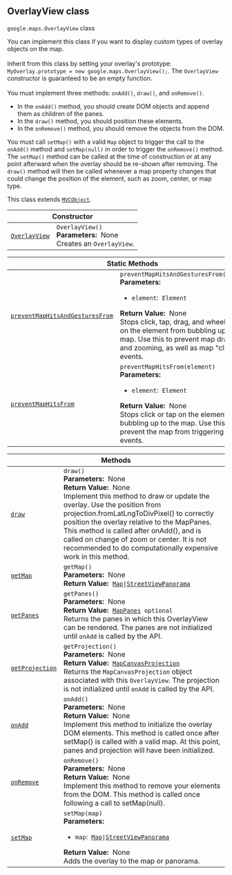 
<devsite-heading text=" OverlayView class" for="OverlayView" level="h2" link="" toc="" back-to-top=""><h2 id="OverlayView" is-upgraded="">OverlayView class</h2></devsite-heading>
<p>
<code translate="no" dir="ltr"><span itemprop="path">google.maps</span>.<span itemprop="name">OverlayView</span></code>
class
</p>
<p>You can implement this class if you want to display custom types of overlay objects on the map. <br><br>Inherit from this class by setting your overlay's prototype: <code translate="no" dir="ltr">MyOverlay.prototype = new google.maps.OverlayView();</code>. The <code translate="no" dir="ltr">OverlayView</code> constructor is guaranteed to be an empty function. <br><br>You must implement three methods: <code translate="no" dir="ltr">onAdd()</code>, <code translate="no" dir="ltr">draw()</code>, and <code translate="no" dir="ltr">onRemove()</code>. </p><ul> <li>In the <code translate="no" dir="ltr">onAdd()</code> method, you should create DOM objects and append them as children of the panes.</li> <li>In the <code translate="no" dir="ltr">draw()</code> method, you should position these elements.</li> <li>In the <code translate="no" dir="ltr">onRemove()</code> method, you should remove the objects from the DOM.</li> </ul> You must call <code translate="no" dir="ltr">setMap()</code> with a valid <code translate="no" dir="ltr">Map</code> object to trigger the call to the <code translate="no" dir="ltr">onAdd()</code> method and <code translate="no" dir="ltr">setMap(null)</code> in order to trigger the <code translate="no" dir="ltr">onRemove()</code> method. The <code translate="no" dir="ltr">setMap()</code> method can be called at the time of construction or at any point afterward when the overlay should be re-shown after removing. The <code translate="no" dir="ltr">draw()</code> method will then be called whenever a map property changes that could change the position of the element, such as zoom, center, or map type.<p></p>
<p>This class extends
<code translate="no" dir="ltr"><a href="MVCObject.md">MVCObject</a></code>.
</p>
<div class="devsite-table-wrapper"><table class="constructors responsive" summary="class OverlayView - Constructor">
<thead>
<tr><th colspan="2" id="OverlayView.constructor">Constructor</th>
</tr></thead>
<tbody>
<tr>
<td><code translate="no" dir="ltr"><a class="secret-link" href="#OverlayView.constructor"><span>OverlayView</span></a></code></td>
<td><div><code translate="no" dir="ltr">OverlayView()</code></div>
<div class="desc"><strong>Parameters:</strong>&nbsp; None</div>
<div class="desc">Creates an <code translate="no" dir="ltr">OverlayView</code>.</div></td>
</tr>
</tbody>
</table></div>
<div class="devsite-table-wrapper"><table class="methods responsive" summary="class OverlayView - Static Methods">
<thead>
<tr><th colspan="2">Static Methods</th>
</tr></thead>
<tbody>
<tr id="OverlayView.preventMapHitsAndGesturesFrom">
<td itemprop="property"><code translate="no" dir="ltr"><a class="secret-link" href="#OverlayView.preventMapHitsAndGesturesFrom"><span>preventMapHitsAndGesturesFrom</span></a></code></td>
<td><div><code translate="no" dir="ltr">preventMapHitsAndGesturesFrom(element)</code></div>
<div class="desc"><strong>Parameters:</strong>&nbsp; <ul>
<li><code translate="no" dir="ltr">element</code>:&nbsp; <code translate="no" dir="ltr">Element</code></li>
</ul></div>
<div class="desc"><strong>Return Value:</strong>&nbsp; None</div>
<div class="desc">Stops click, tap, drag, and wheel events on the element from bubbling up to the map. Use this to prevent map dragging and zooming, as well as map "click" events.</div></td>
</tr>
<tr id="OverlayView.preventMapHitsFrom">
<td itemprop="property"><code translate="no" dir="ltr"><a class="secret-link" href="#OverlayView.preventMapHitsFrom"><span>preventMapHitsFrom</span></a></code></td>
<td><div><code translate="no" dir="ltr">preventMapHitsFrom(element)</code></div>
<div class="desc"><strong>Parameters:</strong>&nbsp; <ul>
<li><code translate="no" dir="ltr">element</code>:&nbsp; <code translate="no" dir="ltr">Element</code></li>
</ul></div>
<div class="desc"><strong>Return Value:</strong>&nbsp; None</div>
<div class="desc">Stops click or tap on the element from bubbling up to the map. Use this to prevent the map from triggering "click" events.</div></td>
</tr>
</tbody>
</table></div>
<div class="devsite-table-wrapper"><table class="methods responsive" summary="class OverlayView - Methods">
<thead>
<tr><th colspan="2">Methods</th>
</tr></thead>
<tbody>
<tr id="OverlayView.draw">
<td itemprop="property"><code translate="no" dir="ltr"><a class="secret-link" href="#OverlayView.draw"><span>draw</span></a></code></td>
<td><div><code translate="no" dir="ltr">draw()</code></div>
<div class="desc"><strong>Parameters:</strong>&nbsp; None</div>
<div class="desc"><strong>Return Value:</strong>&nbsp; None</div>
<div class="desc">Implement this method to draw or update the overlay. Use the position from projection.fromLatLngToDivPixel() to correctly position the overlay relative to the MapPanes. This method is called after onAdd(), and is called on change of zoom or center. It is not recommended to do computationally expensive work in this method.</div></td>
</tr>
<tr id="OverlayView.getMap">
<td itemprop="property"><code translate="no" dir="ltr"><a class="secret-link" href="#OverlayView.getMap"><span>getMap</span></a></code></td>
<td><div><code translate="no" dir="ltr">getMap()</code></div>
<div class="desc"><strong>Parameters:</strong>&nbsp; None</div>
<div class="desc"><strong>Return Value:</strong>&nbsp; <code translate="no" dir="ltr"><a href="Map.md">Map</a>|<a href="StreetViewPanorama.md">StreetViewPanorama</a></code></div>
<div class="desc"></div></td>
</tr>
<tr id="OverlayView.getPanes">
<td itemprop="property"><code translate="no" dir="ltr"><a class="secret-link" href="#OverlayView.getPanes"><span>getPanes</span></a></code></td>
<td><div><code translate="no" dir="ltr">getPanes()</code></div>
<div class="desc"><strong>Parameters:</strong>&nbsp; None</div>
<div class="desc"><strong>Return Value:</strong>&nbsp; <code translate="no" dir="ltr"><a href="MapPanes.md">MapPanes</a> <span class="optional-type-annotation">optional</span></code></div>
<div class="desc">Returns the panes in which this OverlayView can be rendered. The panes are not initialized until <code translate="no" dir="ltr">onAdd</code> is called by the API.</div></td>
</tr>
<tr id="OverlayView.getProjection">
<td itemprop="property"><code translate="no" dir="ltr"><a class="secret-link" href="#OverlayView.getProjection"><span>getProjection</span></a></code></td>
<td><div><code translate="no" dir="ltr">getProjection()</code></div>
<div class="desc"><strong>Parameters:</strong>&nbsp; None</div>
<div class="desc"><strong>Return Value:</strong>&nbsp; <code translate="no" dir="ltr"><a href="MapCanvasProjection.md">MapCanvasProjection</a></code></div>
<div class="desc">Returns the <code translate="no" dir="ltr">MapCanvasProjection</code> object associated with this <code translate="no" dir="ltr">OverlayView</code>. The projection is not initialized until <code translate="no" dir="ltr">onAdd</code> is called by the API.</div></td>
</tr>
<tr id="OverlayView.onAdd">
<td itemprop="property"><code translate="no" dir="ltr"><a class="secret-link" href="#OverlayView.onAdd"><span>onAdd</span></a></code></td>
<td><div><code translate="no" dir="ltr">onAdd()</code></div>
<div class="desc"><strong>Parameters:</strong>&nbsp; None</div>
<div class="desc"><strong>Return Value:</strong>&nbsp; None</div>
<div class="desc">Implement this method to initialize the overlay DOM elements. This method is called once after setMap() is called with a valid map. At this point, panes and projection will have been initialized.</div></td>
</tr>
<tr id="OverlayView.onRemove">
<td itemprop="property"><code translate="no" dir="ltr"><a class="secret-link" href="#OverlayView.onRemove"><span>onRemove</span></a></code></td>
<td><div><code translate="no" dir="ltr">onRemove()</code></div>
<div class="desc"><strong>Parameters:</strong>&nbsp; None</div>
<div class="desc"><strong>Return Value:</strong>&nbsp; None</div>
<div class="desc">Implement this method to remove your elements from the DOM. This method is called once following a call to setMap(null).</div></td>
</tr>
<tr id="OverlayView.setMap">
<td itemprop="property"><code translate="no" dir="ltr"><a class="secret-link" href="#OverlayView.setMap"><span>setMap</span></a></code></td>
<td><div><code translate="no" dir="ltr">setMap(map)</code></div>
<div class="desc"><strong>Parameters:</strong>&nbsp; <ul>
<li><code translate="no" dir="ltr">map</code>:&nbsp; <code translate="no" dir="ltr"><a href="Map.md">Map</a>|<a href="StreetViewPanorama.md">StreetViewPanorama</a></code></li>
</ul></div>
<div class="desc"><strong>Return Value:</strong>&nbsp; None</div>
<div class="desc">Adds the overlay to the map or panorama.</div></td>
</tr>
</tbody>
</table></div>
<script src="replace_links.js"></script>
